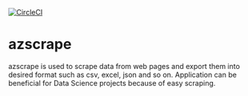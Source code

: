 [![CircleCI](https://dl.circleci.com/status-badge/img/gh/mammadyahyayev/azscrape/tree/master.svg?style=svg)](https://dl.circleci.com/status-badge/redirect/gh/mammadyahyayev/azscrape/tree/master)

# azscrape
azscrape is used to scrape data from web pages and export them into desired format such as csv, excel, json and so on.
Application can be beneficial for Data Science projects because of easy scraping.
